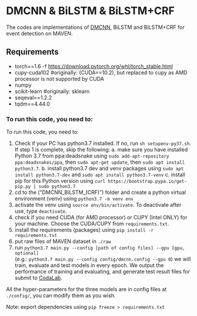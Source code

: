 # DMCNN & BiLSTM & BiLSTM+CRF
The codes are implementations of [DMCNN](https://www.aclweb.org/anthology/P15-1017/), BiLSTM and BiLSTM+CRF for event detection on MAVEN. 


## Requirements
+ torch==1.6 -f https://download.pytorch.org/whl/torch_stable.html
+ cupy-cuda102 #originally: (CUDA==10.2), but replaced to cupy as AMD processor is not supported by CUDA
+ numpy
+ scikit-learn #originally: sklearn
+ seqeval==1.2.2
+ tqdm==4.44.0

### To run this code, you need to:
To run this code, you need to:
1. Check if your PC has python3.7 installed. If no, run ```sh setupenv-py37.sh```. If step 1 is complete, skip the following:
    a. make sure you have installed Python 3.7 from ppa:deadsnake using ```sudo add-apt-repository ppa:deadsnakes/ppa```, then ```sudo apt-get update```, then ```sudo apt install python3.7```.
    b. install python3.7 dev and venv packages using ```sudo apt install python3.7-dev``` and ```sudo apt install python3.7-venv```
    c. install pip for this Python version using ```curl https://bootstrap.pypa.io/get-pip.py | sudo python3.7```
2. cd to the ("DMCNN_BiLSTM_(CRF)") folder and create a python virtual environment (venv) using ```python3.7 -m venv env```
3. activate the venv using ```source env/bin/activate```. To deactivate after use, type ```deactivate```.
4. check if you need CUDA (for AMD processor) or CUPY (Intel ONLY) for your machine. Choose the CUDA/CUPY from ```requirements.txt```.
5. install the requirements (packages) using ```pip install -r requirements.txt```
6. put raw files of MAVEN dataset in `./raw`
7. run ```python3.7 main.py --config [path of config files] --gpu [gpu, optional]```  
        (e.g.: ```python3.7 main.py --config config/dmcnn.config --gpu 0```)
we will train, evaluate and test models in every epoch. We output the performance of training and evaluating, and generate test result files for submit to [CodaLab](https://competitions.codalab.org/competitions/27320#learn_the_details-submission-format).

All the hyper-parameters for the three models are in config files at `./config/`, you can modify them as you wish.

Note: export dependencies using ```pip freeze > requirements.txt```
